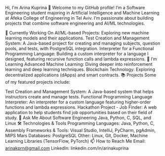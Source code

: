 Hi, I'm Arina Kuprina 👋
Welcome to my GitHub profile! I’m a Software Engineering student majoring in Artificial Intelligence and Machine Learning at Afeka College of Engineering in Tel Aviv. I’m passionate about building projects that combine software engineering and AI/ML technologies.

🔭 Currently Working On
AI/ML-based Projects: Exploring new machine learning models and their applications.
Test Creation and Management System: A Java-based project for creating and managing subjects, question pools, and tests, with PostgreSQL integration.
Interpreter for a Functional Programming Language: Building a custom interpreter for a language I designed, featuring recursive function calls and lambda expressions.
🌱 I’m Learning
Advanced Machine Learning: Diving deeper into reinforcement learning and deep learning techniques.
Blockchain Technology: Exploring decentralized applications (dApps) and smart contracts.
📚 Projects
Some of my featured projects include:

Test Creation and Management System: A Java-based system that helps instructors create and manage tests.
Functional Programming Language Interpreter: An interpreter for a custom language featuring higher-order functions and lambda expressions.
Hackathon Project - Job Finder: A web application to help students find job opportunities based on their field of study.
💬 Ask Me About
Software Engineering
Java, Python, C, SQL, and Linux
🛠️ Technologies & Tools
Programming Languages: Java, Python, C, Assembly
Frameworks & Tools: Visual Studio, IntelliJ, PyCharm, pgAdmin, MIPS Mars
Databases: PostgreSQL
Other: Linux, Git, Docker, Machine Learning Libraries (TensorFlow, PyTorch)
📫 How to Reach Me
Email: arinakprn@gmail.com
LinkedIn: linkedin.com/in/arinakuprina
<!---
ArinaKuprina1/ArinaKuprina1 is a ✨ special ✨ repository because its `README.md` (this file) appears on your GitHub profile.
You can click the Preview link to take a look at your changes.
--->
